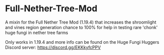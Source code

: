 # Full-Nether-Tree-Mod
A mixin for the Full Nether Tree Mod (1.19.4) that increases the shroomlight and vines region generation chance to 100% for help in testing rare 'chonk' huge fungi in nether tree farms

Only works in 1.19.4 and more info can be found on the Huge Fungi Huggers Discord server: https://discord.gg/EKKkyfcPPV 
